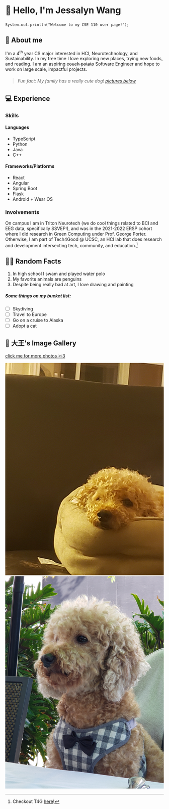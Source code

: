 # 👋 Hello, I'm Jessalyn Wang

`System.out.println("Welcome to my CSE 110 user page!");`

## 🐧 About me

I'm a 4<sup>th</sup> year CS major interested in HCI, Neurotechnology, and Sustainability. In my free time I love exploring new places, trying new foods, and reading. I am an aspiring ~~couch potato~~ Software Engineer and hope to work on large scale, impactful projects.

> ###### Fun fact: My family has a really cute dog! [pictures below](#dog-大王s-image-gallery)

## 💻 Experience

### Skills

#### Languages

- TypeScript
- Python
- Java
- C++

#### Frameworks/Platforms

- React
- Angular
- Spring Boot
- Flask
- Android + Wear OS

### Involvements

On campus I am in Triton Neurotech (we do cool things related to BCI and EEG data, specifically SSVEP!), and was in the 2021-2022 ERSP cohort where I did research in Green Computing under Prof. George Porter. Otherwise, I am part of Tech4Good @ UCSC, an HCI lab that does research and development intersecting tech, community, and education.[^1]

[^1]: Checkout T4G [here](https://tech4good.soe.ucsc.edu/#/)!

## 🏊‍♀️ Random Facts

1. In high school I swam and played water polo
2. My favorite animals are penguins
3. Despite being really bad at art, I love drawing and painting

##### Some things on my bucket list:
- [ ] Skydiving
- [ ] Travel to Europe
- [ ] Go on a cruise to Alaska
- [ ] Adopt a cat

## 🐶 大王's Image Gallery

[click me for more photos >:3](dogPics.md)

![Sleepy King](/assets/sleepy_dog.jpg)
![Distinguished King](/assets/distinguished_dog.jpg)